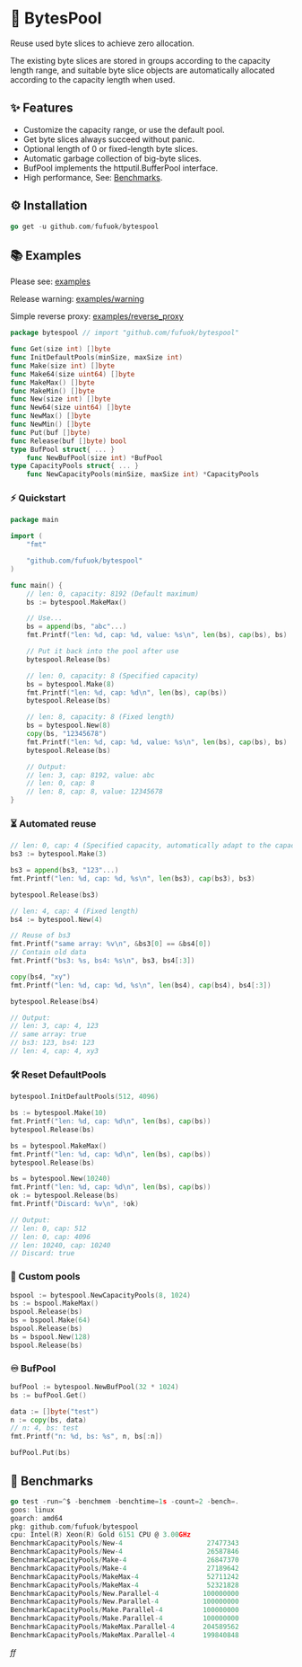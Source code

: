 # 💫 BytesPool

Reuse used byte slices to achieve zero allocation.

The existing byte slices are stored in groups according to the capacity length range, and suitable byte slice objects are automatically allocated according to the capacity length when used.

## ✨ Features

- Customize the capacity range, or use the default pool.
- Get byte slices always succeed without panic.
- Optional length of 0 or fixed-length byte slices.
- Automatic garbage collection of big-byte slices.
- BufPool implements the httputil.BufferPool interface.
- High performance, See: [Benchmarks](#-benchmarks).

## ⚙️ Installation

```go
go get -u github.com/fufuok/bytespool
```

## 📚 Examples

Please see: [examples](examples)

Release warning: [examples/warning](examples/warning)

Simple reverse proxy: [examples/reverse_proxy](examples/reverse_proxy)

```go
package bytespool // import "github.com/fufuok/bytespool"

func Get(size int) []byte
func InitDefaultPools(minSize, maxSize int)
func Make(size int) []byte
func Make64(size uint64) []byte
func MakeMax() []byte
func MakeMin() []byte
func New(size int) []byte
func New64(size uint64) []byte
func NewMax() []byte
func NewMin() []byte
func Put(buf []byte)
func Release(buf []byte) bool
type BufPool struct{ ... }
    func NewBufPool(size int) *BufPool
type CapacityPools struct{ ... }
    func NewCapacityPools(minSize, maxSize int) *CapacityPools
```

### ⚡️ Quickstart

```go
package main

import (
	"fmt"

	"github.com/fufuok/bytespool"
)

func main() {
	// len: 0, capacity: 8192 (Default maximum)
	bs := bytespool.MakeMax()

	// Use...
	bs = append(bs, "abc"...)
	fmt.Printf("len: %d, cap: %d, value: %s\n", len(bs), cap(bs), bs)

	// Put it back into the pool after use
	bytespool.Release(bs)

	// len: 0, capacity: 8 (Specified capacity)
	bs = bytespool.Make(8)
	fmt.Printf("len: %d, cap: %d\n", len(bs), cap(bs))
	bytespool.Release(bs)

	// len: 8, capacity: 8 (Fixed length)
	bs = bytespool.New(8)
	copy(bs, "12345678")
	fmt.Printf("len: %d, cap: %d, value: %s\n", len(bs), cap(bs), bs)
	bytespool.Release(bs)

	// Output:
	// len: 3, cap: 8192, value: abc
	// len: 0, cap: 8
	// len: 8, cap: 8, value: 12345678
}
```

### ⏳ Automated reuse

```go
// len: 0, cap: 4 (Specified capacity, automatically adapt to the capacity scale)
bs3 := bytespool.Make(3)

bs3 = append(bs3, "123"...)
fmt.Printf("len: %d, cap: %d, %s\n", len(bs3), cap(bs3), bs3)

bytespool.Release(bs3)

// len: 4, cap: 4 (Fixed length)
bs4 := bytespool.New(4)

// Reuse of bs3
fmt.Printf("same array: %v\n", &bs3[0] == &bs4[0])
// Contain old data
fmt.Printf("bs3: %s, bs4: %s\n", bs3, bs4[:3])

copy(bs4, "xy")
fmt.Printf("len: %d, cap: %d, %s\n", len(bs4), cap(bs4), bs4[:3])

bytespool.Release(bs4)

// Output:
// len: 3, cap: 4, 123
// same array: true
// bs3: 123, bs4: 123
// len: 4, cap: 4, xy3
```

### 🛠 Reset DefaultPools

```go
bytespool.InitDefaultPools(512, 4096)

bs := bytespool.Make(10)
fmt.Printf("len: %d, cap: %d\n", len(bs), cap(bs))
bytespool.Release(bs)

bs = bytespool.MakeMax()
fmt.Printf("len: %d, cap: %d\n", len(bs), cap(bs))
bytespool.Release(bs)

bs = bytespool.New(10240)
fmt.Printf("len: %d, cap: %d\n", len(bs), cap(bs))
ok := bytespool.Release(bs)
fmt.Printf("Discard: %v\n", !ok)

// Output:
// len: 0, cap: 512
// len: 0, cap: 4096
// len: 10240, cap: 10240
// Discard: true
```

### 🎨 Custom pools

```go
bspool := bytespool.NewCapacityPools(8, 1024)
bs := bspool.MakeMax()
bspool.Release(bs)
bs = bspool.Make(64)
bspool.Release(bs)
bs = bspool.New(128)
bspool.Release(bs)
```

### ♾ BufPool

```go
bufPool := bytespool.NewBufPool(32 * 1024)
bs := bufPool.Get()

data := []byte("test")
n := copy(bs, data)
// n: 4, bs: test
fmt.Printf("n: %d, bs: %s", n, bs[:n])

bufPool.Put(bs)
```

## 🤖 Benchmarks

```go
go test -run=^$ -benchmem -benchtime=1s -count=2 -bench=.
goos: linux
goarch: amd64
pkg: github.com/fufuok/bytespool
cpu: Intel(R) Xeon(R) Gold 6151 CPU @ 3.00GHz
BenchmarkCapacityPools/New-4                     27477343                44.06 ns/op            0 B/op          0 allocs/op
BenchmarkCapacityPools/New-4                     26587846                43.59 ns/op            0 B/op          0 allocs/op
BenchmarkCapacityPools/Make-4                    26847370                44.09 ns/op            0 B/op          0 allocs/op
BenchmarkCapacityPools/Make-4                    27189642                43.44 ns/op            0 B/op          0 allocs/op
BenchmarkCapacityPools/MakeMax-4                 52711242                22.77 ns/op            0 B/op          0 allocs/op
BenchmarkCapacityPools/MakeMax-4                 52321828                24.49 ns/op            0 B/op          0 allocs/op
BenchmarkCapacityPools/New.Parallel-4           100000000                10.55 ns/op            0 B/op          0 allocs/op
BenchmarkCapacityPools/New.Parallel-4           100000000                10.52 ns/op            0 B/op          0 allocs/op
BenchmarkCapacityPools/Make.Parallel-4          100000000                10.48 ns/op            0 B/op          0 allocs/op
BenchmarkCapacityPools/Make.Parallel-4          100000000                10.57 ns/op            0 B/op          0 allocs/op
BenchmarkCapacityPools/MakeMax.Parallel-4       204589562                5.929 ns/op            0 B/op          0 allocs/op
BenchmarkCapacityPools/MakeMax.Parallel-4       199840848                5.931 ns/op            0 B/op          0 allocs/op
```







*ff*